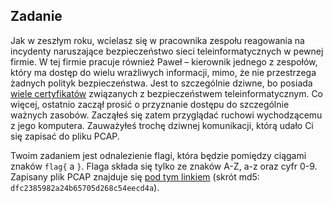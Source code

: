 ## Zadanie

Jak w zeszłym roku, wcielasz się w pracownika zespołu reagowania na incydenty naruszające bezpieczeństwo sieci teleinformatycznych w pewnej firmie. W tej firmie pracuje również Paweł – kierownik jednego z zespołów, który ma dostęp do wielu wrażliwych informacji, mimo, że nie przestrzega żadnych polityk bezpieczeństwa. Jest to szczególnie dziwne, bo posiada [wiele certyfikatów](https://www.youtube.com/watch?v=whEWE6WC1Ew) związanych z bezpieczeństwem teleinformatycznym. Co więcej, ostatnio zaczął prosić o przyznanie dostępu do szczególnie ważnych zasobów. Zacząłeś się zatem przyglądać ruchowi wychodzącemu z jego komputera. Zauważyłeś trochę dziwnej komunikacji, którą udało Ci się zapisać do pliku PCAP.

Twoim zadaniem jest odnalezienie flagi, która będzie pomiędzy ciągami znaków `flag{` a `}`. Flaga składa się tylko ze znaków A-Z, a-z oraz cyfr 0-9. Zapisany plik PCAP znajduje się [pod tym linkiem](ecsm_2015_pcap.gz) (skrót md5: `dfc2385982a24b65705d268c54eecd4a`).
